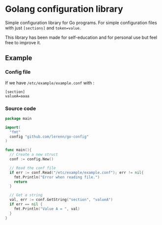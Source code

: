 # Golang configuration library

Simple configuration library for Go programs. For simple configuration files with just `[sections]` and `token=value`.

This library has been made for self-education and for personal use but feel free to improve it.

## Example

### Config file

If we have `/etc/example/example.conf` with :

    [section]
    valueA=aaaa

### Source code

```Go
package main

import(
  "fmt"
  config "github.com/lerenn/go-config"
)

func main(){
  // Create a new struct
  conf := config.New()

  // Read the conf file
  if err := conf.Read("/etc/example/example.conf"); err != nil{
    fmt.Println("Error when reading file.")
    return
  }

  // Get a string
  val, err := conf.GetString("section", "valueA")
  if err == nil {
    fmt.Println("Value A = ", val)
  }
}
```
